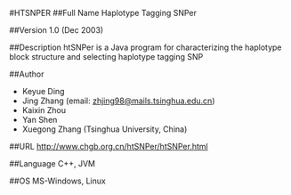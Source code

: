 #HTSNPER
##Full Name
Haplotype Tagging SNPer

##Version
1.0 (Dec 2003)

##Description
htSNPer is a Java program for characterizing the haplotype block structure and selecting haplotype tagging SNP

##Author
* Keyue Ding
* Jing Zhang (email: zhjing98@mails.tsinghua.edu.cn)
* Kaixin Zhou
* Yan Shen
* Xuegong Zhang (Tsinghua University, China)

##URL
http://www.chgb.org.cn/htSNPer/htSNPer.html

##Language
C++, JVM

##OS
MS-Windows, Linux

